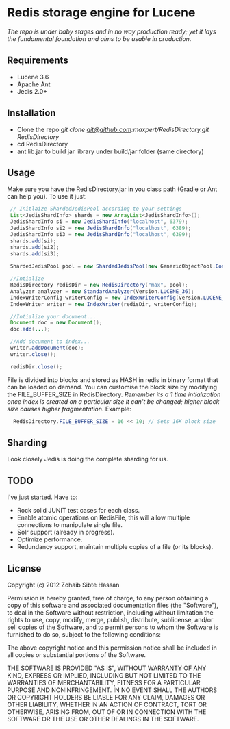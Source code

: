 Redis storage engine for Lucene 
===============================

_The repo is under baby stages and in no way production ready; yet it lays the fundamental foundation and aims to be usable in production_. 


Requirements
------------

* Lucene 3.6
* Apache Ant
* Jedis 2.0+

Installation
------------

*   Clone the repo _git clone git@github.com:maxpert/RedisDirectory.git RedisDirectory_
*   cd RedisDirectory
*   ant lib.jar to build jar library under build/jar folder (same directory)

Usage
-----

 Make sure you have the RedisDirectory.jar in you class path (Gradle or Ant can help you). To use it just:

```java
 // Initlaize ShardedJedisPool according to your settings
 List<JedisShardInfo> shards = new ArrayList<JedisShardInfo>();
 JedisShardInfo si = new JedisShardInfo("localhost", 6379);
 JedisShardInfo si2 = new JedisShardInfo("localhost", 6389);
 JedisShardInfo si3 = new JedisShardInfo("localhost", 6399);
 shards.add(si);
 shards.add(si2);
 shards.add(si3);
 
 ShardedJedisPool pool = new ShardedJedisPool(new GenericObjectPool.Config(), shards);

 //Intialize 
 RedisDirectory redisDir = new RedisDirectory("max", pool);
 Analyzer analyzer = new StandardAnalyzer(Version.LUCENE_36);
 IndexWriterConfig writerConfig = new IndexWriterConfig(Version.LUCENE_36, analyzer);
 IndexWriter writer = new IndexWriter(redisDir, writerConfig);

 //Intialize your document...
 Document doc = new Document();
 doc.add(...);

 //Add document to index...
 writer.addDocument(doc);
 writer.close();

 redisDir.close();
```

File is divided into blocks and stored as HASH in redis in binary format that can be loaded on demand. You can customise the block size by modifying the FILE_BUFFER_SIZE in RedisDirectory. *Remember its a 1 time intialization once index is created on a particular size it can't be changed; higher block size causes higher fragmentation*. Example:

```java
  RedisDirectory.FILE_BUFFER_SIZE = 16 << 10; // Sets 16K block size
```

Sharding
--------

 Look closely Jedis is doing the complete sharding for us.

TODO
----

I've just started. Have to:

*   Rock solid JUNIT test cases for each class.
*   Enable atomic operations on RedisFile, this will allow multiple connections to manipulate single file.
*   Solr support (already in progress).
*   Optimize performance.
*   Redundancy support, maintain multiple copies of a file (or its blocks).

## License

Copyright (c) 2012 Zohaib Sibte Hassan

Permission is hereby granted, free of charge, to any person
obtaining a copy of this software and associated documentation
files (the "Software"), to deal in the Software without
restriction, including without limitation the rights to use,
  copy, modify, merge, publish, distribute, sublicense, and/or sell
  copies of the Software, and to permit persons to whom the
  Software is furnished to do so, subject to the following
  conditions:

  The above copyright notice and this permission notice shall be
  included in all copies or substantial portions of the Software.

  THE SOFTWARE IS PROVIDED "AS IS", WITHOUT WARRANTY OF ANY KIND,
  EXPRESS OR IMPLIED, INCLUDING BUT NOT LIMITED TO THE WARRANTIES
  OF MERCHANTABILITY, FITNESS FOR A PARTICULAR PURPOSE AND
  NONINFRINGEMENT. IN NO EVENT SHALL THE AUTHORS OR COPYRIGHT
  HOLDERS BE LIABLE FOR ANY CLAIM, DAMAGES OR OTHER LIABILITY,
  WHETHER IN AN ACTION OF CONTRACT, TORT OR OTHERWISE, ARISING
  FROM, OUT OF OR IN CONNECTION WITH THE SOFTWARE OR THE USE OR
  OTHER DEALINGS IN THE SOFTWARE.

